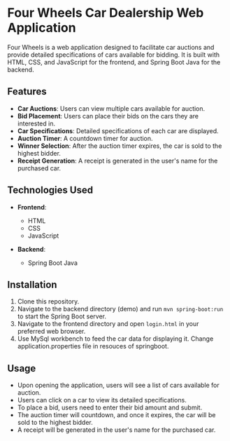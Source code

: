 # Four Wheels Car Dealership Web Application

Four Wheels is a web application designed to facilitate car auctions and provide detailed specifications of cars available for bidding. It is built with HTML, CSS, and JavaScript for the frontend, and Spring Boot Java for the backend.

## Features

- **Car Auctions**: Users can view multiple cars available for auction.
- **Bid Placement**: Users can place their bids on the cars they are interested in.
- **Car Specifications**: Detailed specifications of each car are displayed.
- **Auction Timer**: A countdown timer for auction.
- **Winner Selection**: After the auction timer expires, the car is sold to the highest bidder.
- **Receipt Generation**: A receipt is generated in the user's name for the purchased car.

## Technologies Used

- **Frontend**:
  - HTML
  - CSS
  - JavaScript

- **Backend**:
  - Spring Boot Java

## Installation

1. Clone this repository.
2. Navigate to the backend directory (demo) and run `mvn spring-boot:run` to start the Spring Boot server.
3. Navigate to the frontend directory and open `login.html` in your preferred web browser.
4. Use MySql workbench to feed the car data for displaying it. Change application.properties file in resouces of springboot.

## Usage

- Upon opening the application, users will see a list of cars available for auction.
- Users can click on a car to view its detailed specifications.
- To place a bid, users need to enter their bid amount and submit.
- The auction timer will countdown, and once it expires, the car will be sold to the highest bidder.
- A receipt will be generated in the user's name for the purchased car.
